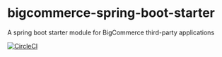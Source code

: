 # bigcommerce-spring-boot-starter
A spring boot starter module for BigCommerce third-party applications

[![CircleCI](https://circleci.com/gh/caas-e2x/spring-boot-starter-bigcommerce-app.svg??style=flat-square&logo=build)](https://app.circleci.com/pipelines/github/caas-e2x/spring-boot-starter-bigcommerce-app)

